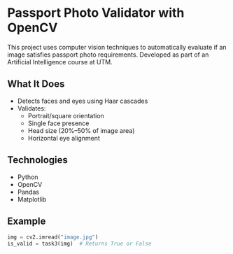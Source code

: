 # Passport Photo Validator with OpenCV

This project uses computer vision techniques to automatically evaluate if an image satisfies passport photo requirements. Developed as part of an Artificial Intelligence course at UTM.

## What It Does

- Detects faces and eyes using Haar cascades
- Validates:
  - Portrait/square orientation
  - Single face presence
  - Head size (20%–50% of image area)
  - Horizontal eye alignment

## Technologies

- Python
- OpenCV
- Pandas
- Matplotlib

## Example

```python
img = cv2.imread("image.jpg")
is_valid = task3(img)  # Returns True or False
